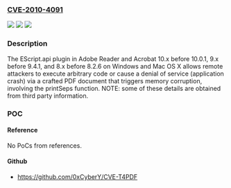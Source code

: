 ### [CVE-2010-4091](https://cve.mitre.org/cgi-bin/cvename.cgi?name=CVE-2010-4091)
![](https://img.shields.io/static/v1?label=Product&message=n%2Fa&color=blue)
![](https://img.shields.io/static/v1?label=Version&message=n%2Fa&color=blue)
![](https://img.shields.io/static/v1?label=Vulnerability&message=n%2Fa&color=brighgreen)

### Description

The EScript.api plugin in Adobe Reader and Acrobat 10.x before 10.0.1, 9.x before 9.4.1, and 8.x before 8.2.6 on Windows and Mac OS X allows remote attackers to execute arbitrary code or cause a denial of service (application crash) via a crafted PDF document that triggers memory corruption, involving the printSeps function. NOTE: some of these details are obtained from third party information.

### POC

#### Reference
No PoCs from references.

#### Github
- https://github.com/0xCyberY/CVE-T4PDF

